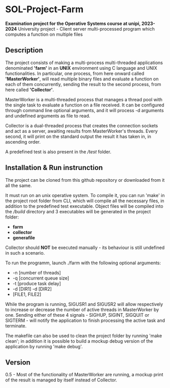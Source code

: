 # SOL-Project-Farm
**Examination project for the Operative Systems course at unipi, 2023-2024**
University project - Client server multi-processed program which computes a function on multiple files

## Description

The project consists of making a multi-process multi-threaded applications denominated **'farm'** in an **UNIX** environment using C language and UNIX functionalities.
In particular, one process, from here onward called **'MasterWorker'**, will read multiple binary files and evaluate a function on each of them concurrently, sending the result to the second process, from here called **'Collector'**.

MasterWorker is a multi-threaded process that manages a thread pool with the single task to evaluate a function on a file received. It can be configured through command line optional arguments, and it will process -d arguments and undefined arguments as file to read.

Collector is a dual-threaded process that creates the connection sockets and act as a server, awaiting results from MasterWorker's threads.
Every second, it will print on the standard output the result it has taken in, in ascending order.

A predefined test is also present in the */test* folder.

## Installation & Run instrunction
The project can be cloned from this github repository or downloaded from it all the same.

It must run on an unix operative system.
To compile it, you can run 'make' in the project root folder from CLI, which will compile all the necessary files, in addition to the predefined test executable.
Object files will be compiled into the */build* directory and 3 executables will be generated in the project folder:
 - **farm**
 - **collector**
 - **generafile**

Collector should **NOT** be executed manually - its behaviour is still undefined in such a scenario.

To run the programm, launch ./farm with the following optional arguments:
 - -n [number of threads]
 - -q [concurrent queue size]
 - -t [produce task delay]
 - -d [DIR1] -d [DIR2]
 - [FILE1, FILE2]

While the program is running, SIGUSR1 and SIGUSR2 will allow respectively to increase or decrease the number of active threads in MasterWorker by one.
Sending either of these 4 signals - SIGHUP, SIGINT, SIGQUIT or SIGTERM - will notify the application to finish processing the active task and terminate.

The makefile can also be used to clean the project folder by running 'make clean'; in addition it is possible to build a mockup debug version of the application by running 'make debug'.

## Version
0.5 - Most of the functionality of MasterWorker are running, a mockup print of the result is managed by itself instead of Collector.